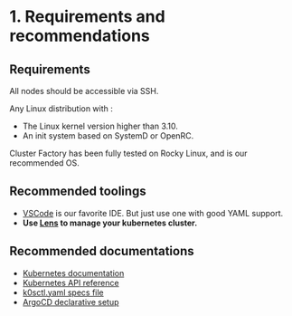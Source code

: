 # 1. Requirements and recommendations

## Requirements

All nodes should be accessible via SSH.

Any Linux distribution with :

- The Linux kernel version higher than 3.10.
- An init system based on SystemD or OpenRC.

Cluster Factory has been fully tested on Rocky Linux, and is our recommended OS.

## Recommended toolings

- [VSCode](https://code.visualstudio.com) is our favorite IDE. But just use one with good YAML support.
- **Use [Lens](https://k8slens.dev) to manage your kubernetes cluster.**

## Recommended documentations

- [Kubernetes documentation](https://kubernetes.io/docs/concepts/)
- [Kubernetes API reference](https://kubernetes.io/docs/reference/kubernetes-api/)
- [k0sctl.yaml specs file](https://github.com/k0sproject/k0sctl#spec-fields)
- [ArgoCD declarative setup](https://argo-cd.readthedocs.io/en/stable/operator-manual/declarative-setup/)
